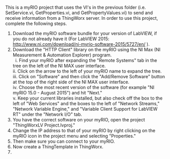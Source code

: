 This is a myRIO project that uses the VI's in the previous folder (i.e. SetService.vi, GetProperties.vi, and GetPropertyValues.vi) to send and receive information from a ThingWorx server. In order to use this project, complete the following steps. <br>
1. Download the myRIO software bundle for your version of LabVIEW, if you do not already have it (For LabVIEW 2015: <a href ="http://www.ni.com/download/ni-myrio-software-2015/5727/en/">http://www.ni.com/download/ni-myrio-software-2015/5727/en/</a> ). <br>
2. Download the "HTTP Client" library on the myRIO using the NI Max (NI Measurement & Automation Explorer) program. <br>
      &nbsp; i. Find your myRIO after expanding the "Remote Systems" tab in the tree on the left of the NI MAX user interface. <br>
      ii. Click on the arrow to the left of your myRIO name to expand the tree. <br>
      iii. Click on "Software" and then click the "Add/Remove Software" button at the top of the right side of the NI MAX user interface.<br>
      iv. Choose the most recent version of the software (for example "NI myRIO 15.0 - August 2015") and hit "Next."<br>
      v. Keep your current libraries installed, but also check off the box to the left of "Web Services" and the boxes to the left of "Network Streams," "Network Variable Engine," and "Variable Client Support for LabVIEW RT" under the "Network I/O" tab. <br>
3. You have the correct software on your myRIO, open the project "ThingWorxLV Project.lvproj." <br>
4. Change the IP address to that of your myRIO by right clicking on the myRIO icon in the project menu and selecting "Properties." <br>
5. Then make sure you can connect to your myRIO. <br>
6. Now create a ThingTemplate in ThingWorx. <br>
7. 
